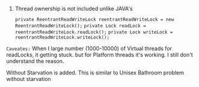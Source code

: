 1. Thread ownership is not included unlike JAVA's

    `private ReentrantReadWriteLock reentrantReadWriteLock = new ReentrantReadWriteLock();`
    `private Lock readLock = reentrantReadWriteLock.readLock();`
    `private Lock writeLock = reentrantReadWriteLock.writeLock();`

`Caveates:`
    When I large number (1000-10000) of Virtual threads for readLocks, it getting stuck. but for Platform threads it's working.
    I still don't understand the reason.
    
Without Starvation is added. This is similar to Unisex Bathroom problem without starvation
